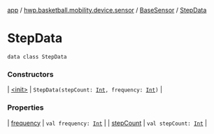 [app](../../../index.md) / [hwp.basketball.mobility.device.sensor](../../index.md) / [BaseSensor](../index.md) / [StepData](.)

# StepData

`data class StepData`

### Constructors

| [&lt;init&gt;](-init-.md) | `StepData(stepCount: `[`Int`](https://kotlinlang.org/api/latest/jvm/stdlib/kotlin/-int/index.html)`, frequency: `[`Int`](https://kotlinlang.org/api/latest/jvm/stdlib/kotlin/-int/index.html)`)` |

### Properties

| [frequency](frequency.md) | `val frequency: `[`Int`](https://kotlinlang.org/api/latest/jvm/stdlib/kotlin/-int/index.html) |
| [stepCount](step-count.md) | `val stepCount: `[`Int`](https://kotlinlang.org/api/latest/jvm/stdlib/kotlin/-int/index.html) |

